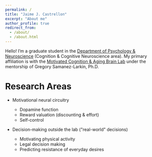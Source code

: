```yaml
---
permalink: /
title: "Jaime J. Castrellon"
excerpt: "About me"
author_profile: true
redirect_from:
  - /about/
  - /about.html
---
```


Hello! I’m a graduate student in the [Department of Psychology & Neuroscience](https://psychandneuro.duke.edu/) (Cognition & Cognitive Neuroscience area). My primary affiliation is with the [Motivated Cognition & Aging Brain Lab](https://www.mcablab.science/) under the mentorship of Gregory Samanez-Larkin, Ph.D.

Research Areas
======
- Motivational neural circuitry
  - Dopamine function
  - Reward valuation (discounting & effort)
  - Self-control
  
- Decision-making outside the lab ("real-world" decisions)
	- Motivating physical activity
	- Legal decision making
	- Predicting resistance of everyday desires

